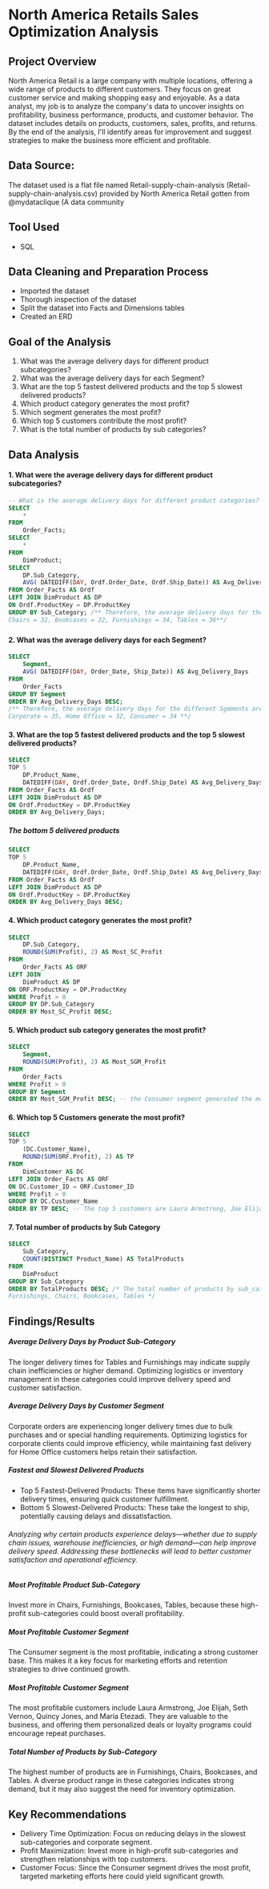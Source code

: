 # North America Retails Sales Optimization Analysis
## Project Overview
North America Retail is a large company with multiple locations, offering a wide range of products to different customers. They focus on great customer service and making shopping easy and enjoyable.
As a data analyst, my job is to analyze the company's data to uncover insights on profitability, business performance, products, and customer behavior. The dataset includes details on products, customers, sales, profits, and returns.
By the end of the analysis, I'll identify areas for improvement and suggest strategies to make the business more efficient and profitable.


## Data Source:
The dataset used is a flat file named Retail-supply-chain-analysis (Retail-supply-chain-analysis.csv) provided by North America Retail gotten from @mydataclique (A data community

## Tool Used
- SQL

## Data Cleaning and Preparation Process
- Imported the dataset
- Thorough inspection of the dataset
- Split the dataset into Facts and Dimensions tables
- Created an ERD

## Goal of the Analysis
1. What was the average delivery days for different product subcategories?
2. What was the average delivery days for each Segment?
3. What are the top 5 fastest delivered products and the top 5 slowest delivered products?
4. Which product category generates the most profit?
5. Which segment generates the most profit?
6. Which top 5 customers contribute the most profit?
7. What is the total number of products by sub categories?

## Data Analysis
#### 1. What were the average delivery days for different product subcategories?
```sql
-- What is the average delivery days for different product categories? To get this, we need to make use of the datediff function
SELECT
	*
FROM
	Order_Facts;
SELECT
	* 
FROM
	DimProduct;
SELECT
	DP.Sub_Category,
	AVG( DATEDIFF(DAY, Ordf.Order_Date, Ordf.Ship_Date)) AS Avg_Delivery_Days
FROM Order_Facts AS Ordf
LEFT JOIN DimProduct AS DP
ON Ordf.ProductKey = DP.ProductKey
GROUP BY Sub_Category; /** Therefore, the average delivery days for the different Sub categories are:
Chairs = 32, Bookcases = 32, Furnishings = 34, Tables = 36**/
```
###
#### 2. What was the average delivery days for each Segment?
```sql
SELECT
	Segment,
	AVG( DATEDIFF(DAY, Order_Date, Ship_Date)) AS Avg_Delivery_Days
FROM
	Order_Facts
GROUP BY Segment
ORDER BY Avg_Delivery_Days DESC;
/** Therefore, the average delivery days for the different Sgements are:
Corporate = 35, Home Office = 32, Consumer = 34 **/
```
#### 3. What are the top 5 fastest delivered products and the top 5 slowest delivered products?
```sql
SELECT
TOP 5
	DP.Product_Name,
	DATEDIFF(DAY, Ordf.Order_Date, Ordf.Ship_Date) AS Avg_Delivery_Days
FROM Order_Facts AS Ordf
LEFT JOIN DimProduct AS DP
ON Ordf.ProductKey = DP.ProductKey
ORDER BY Avg_Delivery_Days;
```
##### The bottom 5 delivered products
```sql
SELECT
TOP 5
	DP.Product_Name,
	DATEDIFF(DAY, Ordf.Order_Date, Ordf.Ship_Date) AS Avg_Delivery_Days
FROM Order_Facts AS Ordf
LEFT JOIN DimProduct AS DP
ON Ordf.ProductKey = DP.ProductKey
ORDER BY Avg_Delivery_Days DESC;
```

#### 4. Which product category generates the most profit?
```sql
SELECT
	DP.Sub_Category,
	ROUND(SUM(Profit), 2) AS Most_SC_Profit
FROM
	Order_Facts AS ORF
LEFT JOIN
	DimProduct AS DP
ON ORF.ProductKey = DP.ProductKey
WHERE Profit > 0
GROUP BY DP.Sub_Category
ORDER BY Most_SC_Profit DESC;
```
#### 5. Which product sub category generates the most profit?
```sql
SELECT
	Segment,
	ROUND(SUM(Profit), 2) AS Most_SGM_Profit
FROM
	Order_Facts
WHERE Profit > 0
GROUP BY Segment
ORDER BY Most_SGM_Profit DESC; -- the Consumer segment generated the most profit
```
#### 6. Which top 5 Customers generate the most profit?
```sql
SELECT
TOP 5 
	(DC.Customer_Name),
	ROUND(SUM(ORF.Profit), 2) AS TP
FROM
	DimCustomer AS DC
LEFT JOIN Order_Facts AS ORF
ON DC.Customer_ID = ORF.Customer_ID
WHERE Profit > 0
GROUP BY DC.Customer_Name
ORDER BY TP DESC; -- The top 5 customers are Laura Armstrong, Joe Elijah, Seth Vernon, Quincy Jones, Maria Etezadi
```
#### 7. Total number of products by Sub Category
```sql
SELECT
	Sub_Category,
	COUNT(DISTINCT Product_Name) AS TotalProducts
FROM
	DimProduct
GROUP BY Sub_Category
ORDER BY TotalProducts DESC; /* The total number of products by sub_category are as follows:
Furnishings, Chairs, Bookcases, Tables */
```
## Findings/Results
##### Average Delivery Days by Product Sub-Category
The longer delivery times for Tables and Furnishings may indicate supply chain inefficiencies or higher demand. Optimizing logistics or inventory management in these categories could improve delivery speed and customer satisfaction.
##### Average Delivery Days by Customer Segment
Corporate orders are experiencing longer delivery times due to bulk purchases and or special handling requirements. Optimizing logistics for corporate clients could improve efficiency, while maintaining fast delivery for Home Office customers helps retain their satisfaction.
##### Fastest and Slowest Delivered Products
- Top 5 Fastest-Delivered Products: These items have significantly shorter delivery times, ensuring quick customer fulfillment.
- Bottom 5 Slowest-Delivered Products: These take the longest to ship, potentially causing delays and dissatisfaction.
###### Analyzing why certain products experience delays—whether due to supply chain issues, warehouse inefficiencies, or high demand—can help improve delivery speed. Addressing these bottlenecks will lead to better customer satisfaction and operational efficiency.

##### Most Profitable Product Sub-Category
Invest more in Chairs, Furnishings, Bookcases, Tables, because these high-profit sub-categories could boost overall profitability.
##### Most Profitable Customer Segment
The Consumer segment is the most profitable, indicating a strong customer base. This makes it a key focus for marketing efforts and retention strategies to drive continued growth.
##### Most Profitable Customer Segment
The most profitable customers include Laura Armstrong, Joe Elijah, Seth Vernon, Quincy Jones, and Maria Etezadi. They are valuable to the business, and offering them personalized deals or loyalty programs could encourage repeat purchases.
##### Total Number of Products by Sub-Category
The highest number of products are in Furnishings, Chairs, Bookcases, and Tables. A diverse product range in these categories indicates strong demand, but it may also suggest the need for inventory optimization.

## Key Recommendations
- Delivery Time Optimization: Focus on reducing delays in the slowest sub-categories and corporate segment.
- Profit Maximization: Invest more in high-profit sub-categories and strengthen relationships with top customers.
- Customer Focus: Since the Consumer segment drives the most profit, targeted marketing efforts here could yield significant growth.
